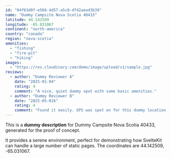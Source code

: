 ```yaml
---
id: "04f63d0f-e566-4d57-a5c0-df42aead3b39"
name: "Dummy Campsite Nova Scotia 40433"
latitude: 44.142509
longitude: -65.031067
continent: "north-america"
country: "canada"
region: "nova-scotia"
amenities:
  - "fishing"
  - "fire-pit"
  - "hiking"
images:
  - "https://res.cloudinary.com/demo/image/upload/v1/sample.jpg"
reviews:
  - author: "Dummy Reviewer A"
    date: "2025-01-04"
    rating: 4
    comment: "A nice, quiet dummy spot with some basic amenities."
  - author: "Dummy Reviewer B"
    date: "2025-05-016"
    rating: 4
    comment: "Found it easily. GPS was spot on for this dummy location."
---
```


This is a **dummy description** for Dummy Campsite Nova Scotia 40433, generated for the proof of concept.

It provides a serene environment, perfect for demonstrating how SvelteKit can handle a large number of static pages. The coordinates are 44.142509, -65.031067.
